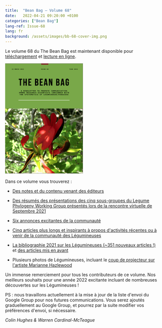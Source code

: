 ```yaml
---
title:  "Bean Bag – Volume 68"
date:   2022-04-21 09:20:00 +0100
categories: ["Bean Bag"]
lang-ref: Issue-68
lang: fr
background: /assets/images/bb-68-cover-img.png
---
```


Le volume 68 du The Bean Bag est maintenant disponible pour [téléchargement](/media/The_BB_Newsletter_Issue68_2021.pdf) et [lecture en ligne](/beanbag/68/68content/).

<a href="/media/The_BB_Newsletter_Issue68_2021.pdf">
	<img src="/assets/images/68/bb-68-cover-img-2.png" width="50%">
</a>


Dans ce volume vous trouverez :    

- [Des notes et du contenu venant des éditeurs](/beanbag/68/68content/#from-the-editors)  

- [Des résumés des présentations des cinq sous-groupes du Legume Phylogeny Working Group présentés lors de la rencontre virtuelle de Septembre 2021](/beanbag/68/68content/#legume-phylogeny-working-group-updates)  

- [Six annonces excitantes de la communauté](/beanbag/68/68content/#announcements)  

- [Cinq articles plus longs et inspirants à propos d'activités récentes ou à venir de la communauté des Légumineuses](/beanbag/68/68content/#articles)  

- [La bibliographie 2021 sur les Légumineuses (\~351 nouveaux articles !)](/beanbag/68/issue-68-legume-bibliography-2021/) et [des articles mis en avant](/beanbag/68/issue-68-legume-cover-stories/)  

- Plusieurs photos de Légumineuses, incluant le [coup de projecteur sur l'artiste Marianne Hazlewood](/beanbag/68/issue-68-artist-spotlight/)  


Un immense remerciement pour tous les contributeurs de ce volume. Nos meilleurs souhaits pour une année 2022 excitante incluant de nombreuses découvertes sur les Légumineuses !  

PS : nous travaillons actuellement à la mise à jour de la liste d'envoi du Google Group pour nos futures communications. Vous serez ajoutés graduellement au Google Group, et pourrez par la suite modifier vos préférences d'envoi, si nécessaire.  

*Colin Hughes & Warren Cardinal-McTeague*  